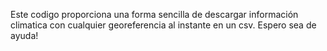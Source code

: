 Este codigo proporciona una forma sencilla de descargar información climatica con cualquier georeferencia al instante en un csv.
Espero sea de ayuda!
